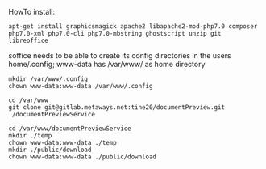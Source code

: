 HowTo install:

    apt-get install graphicsmagick apache2 libapache2-mod-php7.0 composer php7.0-xml php7.0-cli php7.0-mbstring ghostscript unzip git libreoffice 

soffice needs to be able to create its config directories in the users home/.config; www-data has /var/www/ as home directory

    mkdir /var/www/.config
    chown www-data:www-data /var/www/.config

    cd /var/www
    git clone git@gitlab.metaways.net:tine20/documentPreview.git ./documentPreviewService

    cd /var/www/documentPreviewService
    mkdir ./temp
    chown www-data:www-data ./temp
    mkdir ./public/download
    chown www-data:www-data ./public/download